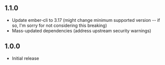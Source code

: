 ## 1.1.0

* Update ember-cli to 3.17 (might change minimum supported version -- if so, I'm sorry for not considering this breaking)
* Mass-updated dependencies (address upstream security warnings)


## 1.0.0

* Initial release
